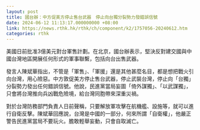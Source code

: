 ```yaml
---
layout: post
title: 國台辦：中方促美方停止售台武器　停止向台獨分裂勢力發錯誤信號
date: 2024-06-12 11:13:17.000000000 +08:00
link: https://news.rthk.hk/rthk/ch/component/k2/1757056-20240612.htm
categories: rthk
---
```


美國日前批准3億美元對台軍售計劃。在北京，國台辦表示，堅決反對建交國與中國台灣地區開展任何形式的軍事聯繫，包括向台出售武器。

發言人陳斌華指出，不管是「軍售」、「軍援」還是其他甚麼名目，都是想把戰火引向台灣，用心險惡。中方敦促美方停止售台武器，停止武裝台灣，停止向「台獨」分裂勢力發出任何錯誤信號。他說，民進黨當局妄圖「倚外謀獨」、「以武謀獨」，只會將台灣推向兵凶戰危險境，給台灣同胞帶來深重災禍。

對於台灣防務部門負責人日前聲稱，只要解放軍攻擊在航機艦、設施等，就可以進行自衛反擊。陳斌華回應說，台灣是中國的一部分，何來所謂「自衛權」，他嚴正警告民進黨當局不要玩火。膽敢輕舉妄動，只會自取滅亡。
